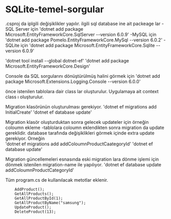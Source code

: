 # SQLite-temel-sorgular
.csproj da iplgili değişiklikler yapılır.
ilgili sql database ine ait packeage lar
 -SQL Server için 'dotnet add package Microsoft.EntityFrameworkCore.SqlServer --version 6.0.9'
 -MySQL için 'dotnet add package Pomelo.EntityFrameworkCore.MySql --version 6.0.2'
 -SQLite için 'dotnet add package Microsoft.EntityFrameworkCore.Sqlite --version 6.0.9'
 
  'dotnet tool install  --global dotnet-ef'
  'dotnet add package Microsoft.EntityFrameworkCore.Design'

Console da SQL sorgularını dönüştürülmüş halini görmek için
  'dotnet add package Microsoft.Extensions.Logging.Console --version 6.0.0'
  
önce istenilen tablolara dair class lar oluşturulur.
Uygulamaya ait context class ı oluşturulur.

Migration klasörünün oluşturulması gerekiyor.
'dotnet ef migrations add InitialCreate'
'dotnet ef database update'

Migration klasör oluşturduktan sonra gelecek updateler için örneğin coloumn ekleme 
-tablolara coloumn eklendikten sonra migration da update gereklidir. database tarafında değişiklikleri görmek içinde extra update gerekiyor.
Orneğin  
  'dotnet ef migrations add addColoumnProductCaategoryId' 
  'dotnet ef database update'
  
Migration güncellemeleri esnasında eski migration lara dönme işlemi için dönmek istenilen migration-name ile yapılıyor.
 'dotnet ef database update addColoumnProductCategoryId'

 
Tüm program.cs de kullanılacak metotlar eklenir.


        AddProduct();
        GetAllProducts();
        GetAllProductById(1);
        GetAllProductByName("samsung");
        UpdateProduct();
        DeleteProduct(13);
